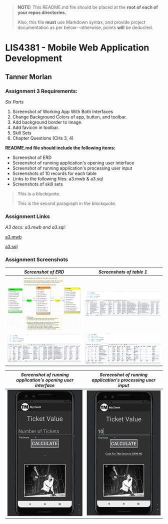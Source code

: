 > **NOTE:** This README.md file should be placed at the **root of each of your repos directories.**
>
>Also, this file **must** use Markdown syntax, and provide project documentation as per below--otherwise, points **will** be deducted.
>

# LIS4381 - Mobile Web Application Development

## Tanner Morlan

### **Assignment 3 Requirements:**

*Six Parts*

1. Screenshot of Working App With Both Interfaces
2. Change Background Colors of app, button, and toolbar.
3. Add background border to image.
4. Add favicon in toolbar.
5. Skill Sets
6. Chapter Questions (CHs 3, 4)

**README.md file should include the following items:**

- Screenshot of ERD
- Screenshot of running application's opening user interface
- Screenshot of running application's processing user input
- Screenshots of 10 records for each table
- Links to the following files: a3.mwb & a3.sql
- Screenshots of skill sets

> This is a blockquote.
> 
> This is the second paragraph in the blockquote.
>

### **Assignment Links**

*A3 docs: a3.mwb and a3.sql:* 

[a3.mwb](docs/a3.mwb) 

[a3.sql](docs/a3.sql)

### **Assignment Screenshots**

| *Screenshot of ERD* | *Screenshots of table 1* |
| ------------- | ------------- |
| ![Screenshots of ERD](img/erd.png "Screenshots of ERD") | ![Screenshots of table 1](img/table1.png "Screenshots of table 1") |
| ![Screenshots of table 2](img/table2.png "Screenshots of table 2") | ![Screenshots of table 3](img/table3.png "Screenshots of table 3") |

| *Screenshot of running application's opening user interface* | *Screenshot of running application's processing user input* |
| ------------- | ------------- |
| ![Screenshot of running application's opening user interface](img/opening_user_interface.png "Screenshot of running application's opening user interface") | ![Screenshot of running application's processing user input](img/processing_user_interface.png "Screenshot of running application's processing user input") |
